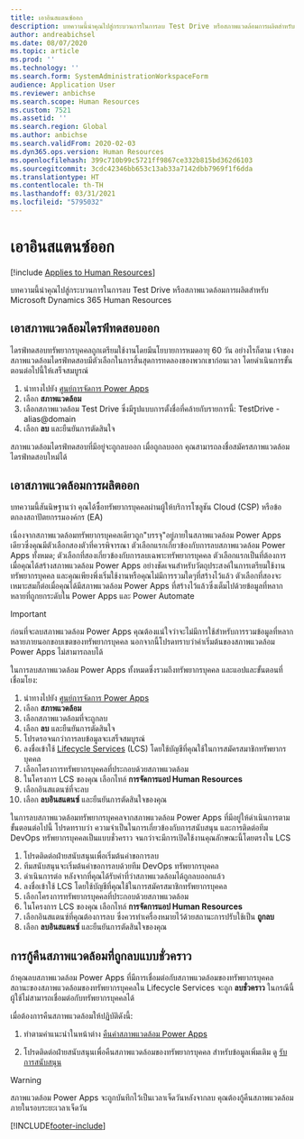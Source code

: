 ```yaml
---
title: เอาอินสแตนซ์ออก
description: บทความนี้นำคุณไปสู่กระบวนการในการลบ Test Drive หรือสภาพแวดล้อมการผลิตสำหรับ Microsoft Dynamics 365 Human Resources
author: andreabichsel
ms.date: 08/07/2020
ms.topic: article
ms.prod: ''
ms.technology: ''
ms.search.form: SystemAdministrationWorkspaceForm
audience: Application User
ms.reviewer: anbichse
ms.search.scope: Human Resources
ms.custom: 7521
ms.assetid: ''
ms.search.region: Global
ms.author: anbichse
ms.search.validFrom: 2020-02-03
ms.dyn365.ops.version: Human Resources
ms.openlocfilehash: 399c710b99c5721ff9867ce332b815bd362d6103
ms.sourcegitcommit: 3cdc42346bb653c13ab33a7142dbb7969f1f6dda
ms.translationtype: HT
ms.contentlocale: th-TH
ms.lasthandoff: 03/31/2021
ms.locfileid: "5795032"
---
```

# <a name="remove-an-instance"></a>เอาอินสแตนซ์ออก

[!include [Applies to Human Resources](../includes/applies-to-hr.md)]

บทความนี้นำคุณไปสู่กระบวนการในการลบ Test Drive หรือสภาพแวดล้อมการผลิตสำหรับ Microsoft Dynamics 365 Human Resources

## <a name="remove-a-test-drive-environment"></a>เอาสภาพแวดล้อมไดรฟ์ทดสอบออก

ไดรฟ์ทดสอบทรัพยากรบุคคลถูกเตรียมใช้งานโดยมีนโยบายการหมดอายุ 60 วัน อย่างไรก็ตาม เจ้าของสภาพแวดล้อมไดรฟ์ทดสอบมีตัวเลือกในการสิ้นสุดการทดลองของพวกเขาก่อนเวลา โดยดำเนินการขั้นตอนต่อไปนี้ให้เสร็จสมบูรณ์ 

1. นำทางไปยัง [ศูนย์การจัดการ Power Apps](https://admin.businessplatform.microsoft.com/)
2. เลือก **สภาพแวดล้อม**
3. เลือกสภาพแวดล้อม Test Drive ซึ่งมีรูปแบบการตั้งชื่อที่คล้ายกับรายการนี้: TestDrive - alias@domain
4. เลือก **ลบ** และยืนยันการตัดสินใจ 

สภาพแวดล้อมไดรฟ์ทดสอบที่มีอยู่จะถูกลบออก เมื่อถูกลบออก คุณสามารถลงชื่อสมัครสภาพแวดล้อมไดรฟ์ทดสอบใหม่ได้ 

## <a name="remove-a-production-environment"></a>เอาสภาพแวดล้อมการผลิตออก

บทความนี้สันนิษฐานว่า คุณได้ซื้อทรัพยากรบุคคลผ่านผู้ให้บริการโซลูชัน Cloud (CSP) หรือข้อตกลงสถาปัตยกรรมองค์กร (EA) 

เนื่องจากสภาพแวดล้อมทรัพยากรบุคคลเดียวถูก"บรรจุ"อยู่ภายในสภาพแวดล้อม Power Apps เดียวซึ่งคุณมีตัวเลือกสองตัวที่ควรพิจารณา ตัวเลือกแรกเกี่ยวข้องกับการลบสภาพแวดล้อม Power Apps ทั้งหมด; ตัวเลือกที่สองเกี่ยวข้องกับการลบเฉพาะทรัพยากรบุคคล ตัวเลือกแรกเป็นที่ต้องการเมื่อคุณได้สร้างสภาพแวดล้อม Power Apps อย่างชัดเจนสำหรับวัตถุประสงค์ในการเตรียมใช้งานทรัพยากรบุคคล และคุณเพียงพึ่งเริ่มใช้งานหรือคุณไม่มีการรวมใดๆที่สร้างไว้แล้ว ตัวเลือกที่สองจะเหมาะสมก็ต่อเมื่อคุณได้มีสภาพแวดล้อม Power Apps ที่สร้างไว้แล้วซึ่งเต็มไปด้วยข้อมูลที่หลากหลายที่ถูกยกระดับใน Power Apps และ Power Automate

> [!Important]
> ก่อนที่จะลบสภาพแวดล้อม Power Apps คุณต้องแน่ใจว่าจะไม่มีการใช้สำหรับการรวมข้อมูลที่หลากหลายภายนอกขอบเขตของทรัพยากรบุคคล นอกจากนี้โปรดทราบว่าค่าเริ่มต้นของสภาพแวดล้อม Power Apps ไม่สามารถลบได้ 

ในการลบสภาพแวดล้อม Power Apps ทั้งหมดซึ่งรวมถึงทรัพยากรบุคคล และแอปและขั้นตอนที่เชื่อมโยง:

1. นำทางไปยัง [ศูนย์การจัดการ Power Apps](https://admin.businessplatform.microsoft.com/)
2. เลือก **สภาพแวดล้อม**
3. เลือกสภาพแวดล้อมที่จะถูกลบ
4. เลือก **ลบ** และยืนยันการตัดสินใจ 
5. โปรดรอจนกว่าการลบข้อมูลจะเสร็จสมบูรณ์
6. ลงชื่อเข้าใช้ [Lifecycle Services](https://lcs.dynamics.com/Logon/Index) (LCS) โดยใช้บัญชีที่คุณใช้ในการสมัครสมาชิกทรัพยากรบุคคล 
7. เลือกโครงการทรัพยากรบุคคลที่ประกอบด้วยสภาพแวดล้อม 
8. ในโครงการ LCS ของคุณ เลือกไทล์ **การจัดการแอป Human Resources** 
9. เลือกอินสแตนซ์ที่จะลบ 
10. เลือก **ลบอินสแตนซ์** และยืนยันการตัดสินใจของคุณ  

ในการลบสภาพแวดล้อมทรัพยากรบุคคลจากสภาพแวดล้อม Power Apps ที่มีอยู่ให้ดำเนินการตามขั้นตอนต่อไปนี้ โปรดทราบว่า ความจำเป็นในการเกี่ยวข้องกับการสนับสนุน และการติดต่อทีม DevOps ทรัพยากรบุคคลเป็นแบบชั่วคราว จนกว่าจะมีการเปิดใช้งานคุณลักษณะนี้โดยตรงใน LCS

1. โปรดติดต่อฝ่ายสนับสนุนเพื่อเริ่มต้นคำขอการลบ
2. ทีมสนับสนุนจะเริ่มต้นคำขอการลบด้วยทีม DevOps ทรัพยากรบุคคล 
3. ดำเนินการต่อ หลังจากที่คุณได้รับคำที่ว่าสภาพแวดล้อมได้ถูกลบออกแล้ว
4. ลงชื่อเข้าใช้ LCS โดยใช้บัญชีที่คุณใช้ในการสมัครสมาชิกทรัพยากรบุคคล 
5. เลือกโครงการทรัพยากรบุคคลที่ประกอบด้วยสภาพแวดล้อม 
6. ในโครงการ LCS ของคุณ เลือกไทล์ **การจัดการแอป Human Resources** 
7. เลือกอินสแตนซ์ที่คุณต้องการลบ ซึ่งควรทำเครื่องหมายไว้ด้วยสถานะการปรับใช้เป็น **ถูกลบ**
8. เลือก **ลบอินสแตนซ์** และยืนยันการตัดสินใจของคุณ 

## <a name="recover-a-soft-deleted-environment"></a>การกู้คืนสภาพแวดล้อมที่ถูกลบแบบชั่วคราว

ถ้าคุณลบสภาพแวดล้อม Power Apps ที่มีการเชื่อมต่อกับสภาพแวดล้อมของทรัพยากรบุคคล สถานะของสภาพแวดล้อมของทรัพยากรบุคคลใน Lifecycle Services จะถูก **ลบชั่วคราว** ในกรณีนี้ ผู้ใช้ไม่สามารถเชื่อมต่อกับทรัพยากรบุคคลได้

เมื่อต้องการคืนสภาพแวดล้อมให้ปฏิบัติดังนี้:

1. ทำตามคำแนะนำในหน้าต่าง [คืนค่าสภาพแวดล้อม Power Apps](/power-platform/admin/recover-environment.md)

2. โปรดติดต่อฝ่ายสนับสนุนเพื่อคืนสภาพแวดล้อมของทรัพยากรบุคคล สำหรับข้อมูลเพิ่มเติม ดู [รับการสนับสนุน](hr-admin-troubleshooting-support.md)

> [!Warning]
> สภาพแวดล้อม Power Apps จะถูกบันทึกไว้เป็นเวลาเจ็ดวันหลังจากลบ คุณต้องกู้คืนสภาพแวดล้อมภายในรอบระยะเวลาเจ็ดวัน


[!INCLUDE[footer-include](../includes/footer-banner.md)]